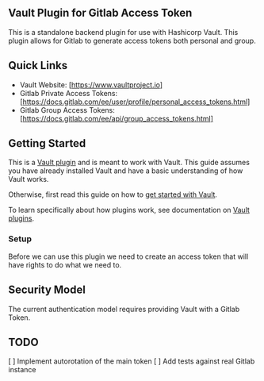 Vault Plugin for Gitlab Access Token
------------------------------------

This is a standalone backend plugin for use with Hashicorp Vault. This plugin allows for Gitlab to generate access tokens both personal and group.

## Quick Links

- Vault Website: [https://www.vaultproject.io]
- Gitlab Private Access Tokens: [https://docs.gitlab.com/ee/user/profile/personal_access_tokens.html]
- Gitlab Group Access Tokens: [https://docs.gitlab.com/ee/api/group_access_tokens.html]

## Getting Started

This is a [Vault plugin](https://www.vaultproject.io/docs/plugins/plugin-architecture#plugin-catalogs)
and is meant to work with Vault. This guide assumes you have already installed Vault
and have a basic understanding of how Vault works.

Otherwise, first read this guide on how to [get started with Vault](https://www.vaultproject.io/intro/getting-started/install.html).

To learn specifically about how plugins work, see documentation on [Vault plugins](https://www.vaultproject.io/docs/plugins/plugin-architecture#plugin-catalog).

### Setup

Before we can use this plugin we need to create an access token that will have rights to do what we need to.

## Security Model

The current authentication model requires providing Vault with a Gitlab Token. 

## TODO

[ ] Implement autorotation of the main token
[ ] Add tests against real Gitlab instance